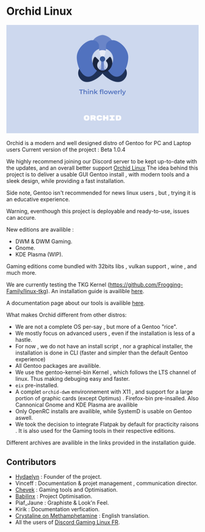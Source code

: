 # Orchid Linux 


![Orchid Logo](img/Orchid-Think.png)

Orchid is a modern and well designed distro of Gentoo for PC and Laptop users
Current version of the project : Beta 1.0.4

We highly recommend joining our Discord server to be kept up-to-date with the updates, and an overall better support [Orchid Linux](https://discord.gg/Wegk7a6TQ8)
The idea behind this project is to deliver a usable GUI Gentoo install , with modern tools and a sleek design, while providing a fast installation.

Side note, Gentoo isn't recommended for news linux users , but , trying it is an educative experience.

Warning, eventhough this project is deployable and ready-to-use, issues can accure.

New editions are availible :

- DWM & DWM Gaming.
- Gnome.
- KDE Plasma (WIP).

Gaming editions come bundled with 32bits libs , vulkan support , wine , and much more.

We are currently testing the TKG Kernel (https://github.com/Frogging-Family/linux-tkg).
An installation guide is availible  [here](https://github.com/juliiine/orchid/blob/main/Installation.md).

A documentation page about our tools is availible [here](https://github.com/wamuu-sudo/orchid/blob/main/TOOLS.md).

What makes Orchid different from other distros:

- We are not a complete OS per-say , but more of a Gentoo "rice".
- We mostly focus on advanced users , even if the installation is less of a hastle.
- For now , we do not have an install script , nor a graphical installer, the installation is done in CLI (faster and simpler than the default Gentoo experience)
- All Gentoo packages are availible.
- We use the gentoo-kernel-bin Kernel , which follows the LTS channel of linux. Thus making debuging easy and faster.
- `eix` pre-installed.
- A complet `orchid-dwm` environnement with X11 , and support for a large portion of graphic cards (except Optimus) . Firefox-bin pre-insalled. Also Cannonical Gnome and KDE Plasma are availible
- Only OpenRC installs are availible, while SystemD is usable on Gentoo aswell.
- We took the decision to integrate Flatpak by default for practicity raisons . It is also used for the Gaming tools in their respective editions. 


Different archives are availible in the links provided in the installation guide.

## Contributors

- [Hydaelyn](https://github.com/wamuu-sudo) : Founder of the project.
- Vinceff : Documentation & projet management , communication director.
- [Chevek](https://github.com/chevek) : Gaming tools and Optimisation.
- [Babilinx](https://github.com/babilinx) : Project Optimisation.
- Piaf_Jaune : Graphiste & Look'n Feel.
- Kirik : Documentation verfication.
- [Crystaline on Methamphetamine](https://archenagechan.github.io) : English translation.
- All the users of  [Discord Gaming Linux FR](https://discord.gg/KAzznM4Fnb).
